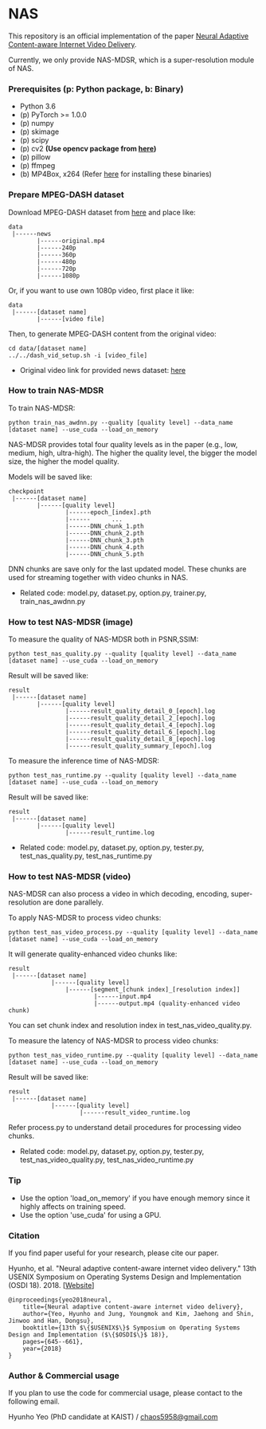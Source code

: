 # NAS
This repository is an official implementation of the paper [Neural Adaptive Content-aware Internet Video Delivery](https://ina.kaist.ac.kr/~nas).

Currently, we only provide NAS-MDSR, which is a super-resolution module of NAS.

### Prerequisites (p: Python package, b: Binary)

* Python 3.6
* (p) PyTorch >= 1.0.0
* (p) numpy
* (p) skimage
* (p) scipy
* (p) cv2 **(Use opencv package from [here](https://anaconda.org/conda-forge/opencv))**
* (p) pillow
* (p) ffmpeg
* (b) MP4Box, x264 (Refer [here](https://bitmovin.com/mp4box-dash-content-generation-x264/) for installing these binaries)

### Prepare MPEG-DASH dataset 

Download MPEG-DASH dataset from [here](https://www.dropbox.com/sh/tmfvbikh3gad7qy/AAAeptwDpHHg9FkVGaNAMV34a?dl=0) and place like:
```
data
 |------news
        |------original.mp4
        |------240p
        |------360p
        |------480p
        |------720p
        |------1080p
```

Or, if you want to use own 1080p video, first place it like:
```
data
 |------[dataset name]
        |------[video file]
```

Then, to generate MPEG-DASH content from the original video:
```
cd data/[dataset name]
../../dash_vid_setup.sh -i [video_file]
```

* Original video link for provided news dataset: [here](https://www.youtube.com/watch?v=4AtOU0dDXv8)

### How to train NAS-MDSR

To train NAS-MDSR: 
```
python train_nas_awdnn.py --quality [quality level] --data_name [dataset name] --use_cuda --load_on_memory
```
NAS-MDSR provides total four quality levels as in the paper (e.g., low, medium, high, ultra-high).
The higher the quality level, the bigger the model size, the higher the model quality.

Models will be saved like:
```
checkpoint
 |------[dataset name]
        |------[quality level]
                |------epoch_[index].pth
                |------      ...
                |------DNN_chunk_1.pth
                |------DNN_chunk_2.pth
                |------DNN_chunk_3.pth
                |------DNN_chunk_4.pth
                |------DNN_chunk_5.pth
```
DNN chunks are save only for the last updated model.
These chunks are used for streaming together with video chunks in NAS.

* Related code: model.py, dataset.py, option.py, trainer.py, train_nas_awdnn.py

### How to test NAS-MDSR (image)

To measure the quality of NAS-MDSR both in PSNR,SSIM:
```
python test_nas_quality.py --quality [quality level] --data_name [dataset name] --use_cuda --load_on_memory
```
Result will be saved like:
```
result
 |------[dataset name]
        |------[quality level]
                |------result_quality_detail_0_[epoch].log
                |------result_quality_detail_2_[epoch].log
                |------result_quality_detail_4_[epoch].log
                |------result_quality_detail_6_[epoch].log
                |------result_quality_detail_8_[epoch].log
                |------result_quality_summary_[epoch].log
```

To measure the inference time of NAS-MDSR:
```
python test_nas_runtime.py --quality [quality level] --data_name [dataset name] --use_cuda --load_on_memory
```
Result will be saved like:
```
result
 |------[dataset name]
        |------[quality level]
                |------result_runtime.log
```

* Related code: model.py, dataset.py, option.py, tester.py, test_nas_quality.py, test_nas_runtime.py

### How to test NAS-MDSR (video)

NAS-MDSR can also process a video in which decoding, encoding, super-resolution are done parallely.

To apply NAS-MDSR to process video chunks:
```
python test_nas_video_process.py --quality [quality level] --data_name [dataset name] --use_cuda --load_on_memory
```
It will generate quality-enhanced video chunks like:
```
result
 |------[dataset name]
            |------[quality level]
                |------[segment_[chunk index]_[resolution index]]
                        |------input.mp4
                        |------output.mp4 (quality-enhanced video chunk)
```
You can set chunk index and resolution index in test_nas_video_quality.py.

To measure the latency of NAS-MDSR to process video chunks:
```
python test_nas_video_runtime.py --quality [quality level] --data_name [dataset name] --use_cuda --load_on_memory
```
Result will be saved like:
```
result
 |------[dataset name]
            |------[quality level]
                    |------result_video_runtime.log
```
Refer process.py to understand detail procedures for processing video chunks.

* Related code: model.py, dataset.py, option.py, tester.py, test_nas_video_quality.py, test_nas_video_runtime.py

### Tip 

* Use the option 'load_on_memory' if you have enough memory since it highly affects on training speed.
* Use the option 'use_cuda' for using a GPU.

### Citation

If you find paper useful for your research, please cite our paper.

Hyunho, et al. "Neural adaptive content-aware internet video delivery." 13th USENIX Symposium on Operating Systems Design and Implementation (OSDI 18). 2018. [[Website](http://ina.kaist.ac.kr/~nas/)] 
```
@inproceedings{yeo2018neural,
    title={Neural adaptive content-aware internet video delivery},
    author={Yeo, Hyunho and Jung, Youngmok and Kim, Jaehong and Shin, Jinwoo and Han, Dongsu},
    booktitle={13th $\{$USENIX$\}$ Symposium on Operating Systems Design and Implementation ($\{$OSDI$\}$ 18)},
    pages={645--661},
    year={2018}
}
```

### Author & Commercial usage

If you plan to use the code for commercial usage, please contact to the following email.

Hyunho Yeo (PhD candidate at KAIST) / chaos5958@gmail.com
